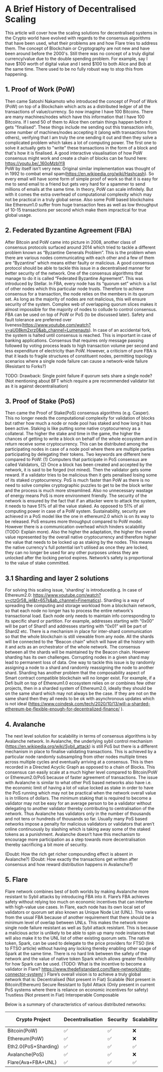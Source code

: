 
# A Brief History of Decentralised Scaling

This article will cover how the scaling solutions for decentralised systems in the Crypto world have evolved with regards to the consensus algorithms that have been used, what their problems are and how Flare tries to address them.
The concept of Blockchain or Cryptography are not new and have been around before the 2000's. Still there was no concept of a truly digital currency/value due to the double spending problem. For example, say I have $100 worth of digital value and I send $100 to both Alice and Bob at the same time. There used to be no fully robust way to stop this from happening.

## 1. Proof of Work (PoW)

   Then came Satoshi Nakamoto who introduced the concept of Proof of Work (PoW) on top of a Blockchain which acts as a distributed ledger of all the transactions of value/currency. So now imagine I have 100 Bitcoins. There are many machines/nodes which have this information that I have 100 Bitcoins. If I send 50 of them to Alice then certain things happen before it gets "finalised". These things include me sending out this transaction info, some number of machines/nodes accepting it (along with transactions from others), verifying that I am truly the one sending it out and then they solve a complicated problem which takes a lot of computing power. The first one to solve it actually gets to "write" these transactions in the form of a block and that's how it is finalised. A good interactive visualisation of how PoW consensus might work and create a chain of blocks can be found here: https://youtu.be/_160oMzblY8  
   PoW by itself isn’t very new. Original similar implementation was thought of in 1992 to combat email spam(https://en.wikipedia.org/wiki/Hashcash). So every email will have some form of simple proof of work so that it is easy for me to send email to a friend but gets very hard for a spammer to send millions of emails at the same time.
   In theory, PoW can scale infinitely. But with it comes the extra overhead of computational complexity which may not be practical in a truly global sense. Also some PoW based blockchains like Ethereum1.0 suffer from huge transaction fees as well as low throughput of 10-15 transactions per second which make them impractical for true global usage.

## 2. Federated Byzantine Agreement (FBA)

   After Bitcoin and PoW came into picture in 2008, another class of consensus protocols surfaced around 2014 which tried to tackle a different problem known as “Byzantine Generals Problem”. This is the problem when there are various nodes communicating with each other and a few of them are “Byzantine” which means either faulty or malicious. A good consensus protocol should be able to tackle this issue in a decentralised manner for better security of the network. One of the consensus algorithms that manage to do it is called “Federated Byzantine Agreement”. This was introduced by Stellar.
   In FBA, every node has its “quorum set” which is a list of other nodes which this particular node trusts. Therefore to achieve consensus for a transaction, the node relies on the members in its quorum set. As long as the majority of nodes are not malicious, this will ensure security of the system. Complex web of overlapping quorum slices makes it almost impossible for the majority of nodes to collude to control consensus. FBA can be used on top of PoW or PoS (to be discussed later). Safety and fault tolerance are preferred over liveness(https://www.youtube.com/watch?v=aU08km2xrz0&ab_channel=Lumenauts). In case of an accidental fork, the system is halted until consensus is reached. This is important in case of banking applications. Consensus that requires only message passing followed by voting process leads to high transaction volume per second and less expenditure of electricity than PoW.
   However, a criticism of pure FBA is that it leads to fragile structures of constituent nodes, permitting topology scenarios where a single node failure can cause a network-wide failure
   (Resistant to Forks?)


   TODO: Drawback: Single point failure if quorum sets share a single node?
   (Not mentioning about BFT which require a pre recommended validator list as it is against decentralisation)

## 3. Proof of Stake (PoS)

   Then came the Proof of Stake(PoS) consensus algorithms (e.g. Casper). This no longer needs the computational complexity for validation of blocks but rather how much a node or node pool has staked and how long it has been active. Staking is like putting some native cryptocurrency as a collateral. The higher the stake and time in the game, the higher the chances of getting to write a block on behalf of the whole ecosystem and in return receive some cryptocurrency. This can be distributed among the participating nodes in case of a node pool where there are multiple parties participating by delegating their tokens. Two keywords are different here compared to PoW: (1) Computers that participate in PoS consensus are called Validators, (2) Once a block has been created and accepted by the network, it is said to be forged (not mined). Then the validator gets some reward. If a validator tries to be malicious then it gets penalised losing some of its staked cryptocurrency.
   PoS is much faster than PoW as there is no need to solve complex cryptographic puzzles to get to be the block writer and the process is much more streamlined. Also no unnecessary wastage of energy means PoS is more environment friendly.
   The security of the network is ensured by the fact that if an attacker were to attack the system, it needs to have 51% of all the value staked. As opposed to 51% of all computing power in case of a PoW system. Sustainability, security are achieved in a PoS model like the one in ethereum2.0 which is on its way to be released.
   PoS ensures more throughput compared to PoW model. However there is a communication overhead which hinders scalability (TODO: Explain more). Also the higher the adaptation, the higher the overall value represented by the overall native cryptocurrency and therefore higher the value that needs to be locked up as staking by the nodes. This means the native currency's full potential isn't utilised as once they are locked, they can no longer be used for any other purposes unless they are unlocked after the locking period expires. Network’s safety is proportional to the value of stake committed.

## 3.1 Sharding and layer 2 solutions

   For solving this scaling issue, 'sharding' is introduced(e.g. In case of Ethereum2.0: https://www.youtube.com/watch?v=ctzGr58_jeI&t=657s&ab_channel=Finematics). Sharding is a way of spreading the computing and storage workload from a blockchain network, so that each node no longer has to process the entire network's transactional load. Each node only needs to maintain info corresponding to its specific shard or partition. For example, addresses starting with “0x00” will be part of Shard1 and addresses starting with “0x01” will be part of Shard2 etc. There is a mechanism in place for inter-shard communication so that the whole blockchain is still viewable from any node. All the shards will be connected to the “Beacon chain” which will have all the history with it and acts as an orchestrator of the whole network. The consensus between all the shards will be maintained by the Beacon chain.
   However sharding has its own challenges. Corrupting nodes in a given shard may lead to permanent loss of data. One way to tackle this issue is by randomly assigning a node to a shard and randomly reassigning the node to another shard.
   Sharding has another problem that the composability aspect of Smart contract compatible blockchain will no longer exist. For example, if a Defi built on top of Ethereum1.0 ecosystem relies on or combines few other projects, then in a sharded system of Ethereum2.0, ideally they should be on the same shard which may not always be the case. If they are not on the same shard then they all needs to be ok with asynchronous updates which is not ideal (https://www.coindesk.com/tech/2020/10/13/will-a-sharded-ethereum-be-flexible-enough-for-decentralized-finance/ ).

## 4. Avalanche

   The next level solution for scalability in terms of consensus algorithms is by Avalanche network. In Avalanche, the underlying sybil control mechanism (https://en.wikipedia.org/wiki/Sybil_attack) is still PoS but there is a different mechanism in place to finalise validating transactions. This is achieved by a particular node randomly subsampling from other nodes multiple times across multiple cycles and eventually arriving at a consensus. This is then recorded in a Directed Acyclic Graph as opposed to a chain of Blocks. This consensus can easily scale at a much higher level compared to Bitcoin/PoW or Ethereum2.0/PoS because of faster agreement of transactions.
   The issue with Avalanche is similar to what other PoS based networks also have i.e. the economic limit of having a lot of value locked as stake in order to have the PoS running which may not be practical when the network overall value is in trillions of dollars. The minimum staking that is required to become a validator may not be easy for an average person to be a validator without delegating to another validator thereby contributing to centralisation of the network. Thus Avalanche has validators only in the number of thousands and not tens or hundreds of thousands so far.
   Usually many PoS based networks impose a penalty for malicious validators or validators that aren’t online continuously by slashing which is taking away some of the staked tokens as a punishment. Avalanche doesn’t have this mechanism to encourage more participation as a step towards more decentralisation thereby sacrificing a bit more of security.
   

   (Doubt: How the rich get richer compounding effect is absent in Avalanche?)
   (Doubt: How exactly the transactions get written after consensus and how reward distribution happens in Avalanche?)

## 5. Flare

   Flare network combines best of both worlds by making Avalanche more resistant to Sybil attacks by introducing FBA into it. Flare’s FBA achieves safety without relying too much on economic incentives that can interfere with high-value use cases.
   In Flare, each node has its own local set of validators or quorum set also known as Unique Node List (UNL). This varies from the usual FBA because of another requirement that there should be a minimum level of overlap between UNLs. This makes the network more single node failure resistant as well as Sybil attack resistant. This is because a malicious actor is unlikely to be able to spin up many node instances that will also make it to the UNL list of other existing quorum sets.
   The native token, Spark, can be used to delegate to the price providers for FTSO (link to FTSO article) without having any locking thereby enabling other usage of Spark at the same time. There is no hard link between the safety of the network and the value of native token Spark which allows greater flexibility for how Spark can be used.
   (TODO: What is the incentive to become a validator in Flare? https://www.thedefistandard.com/flare-network/state-connector-system/ )
   Flare’s overall vision is to achieve a truly global network that is:
   Decentralised (Not present in Fiat)
   Scalable (Not present in Bitcoin/Ethereum)
   Secure
   Resistant to Sybil Attack (Only present in current PoS systems where there is reliance on economic incentives for safety)
   Trustless (Not present in Fiat)
   Interoperable
   Composable

Below is a summary of characteristics of various distributed networks:

| Crypto Project  | Decentralisation  |Security   |  Scalability |Energy Efficient   |Composability   | Throughput  |
|---|---|---|---|---|---|---|
|Bitcoin(PoW)   | ✅  | ✅  | ❌  |❌   | ❌  | ❌  |
|Ethereum(PoW)   | ✅  | ✅  | ❌  | ❌  | ✅  | ❌  |
|Eth2.0(PoS+Sharding)   |✅   |✅   |✅   |✅   | ❌  | ✅  |
|Avalanche(PoS)   | ✅  | ✅  | ❌  | ✅  |✅   |✅   |
|Flare(Ava+FBA+UNL)   | ✅  |✅   | ✅  | ✅  |✅   | ✅  |

